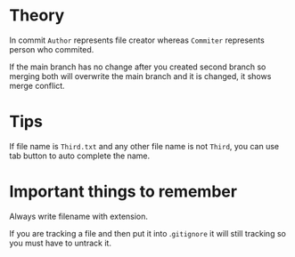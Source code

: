# Theory

In commit `Author` represents file creator whereas `Commiter` represents person who commited.

If the main branch has no change after you created second branch so merging both will overwrite the main branch and it is changed, it shows merge conflict.

# Tips

If file name is `Third.txt` and any other file name is not `Third`, you can use tab button to auto complete the name.

# Important things to remember

Always write filename with extension.

If you are tracking a file and then put it into .`gitignore` it will still tracking so you must have to untrack it.